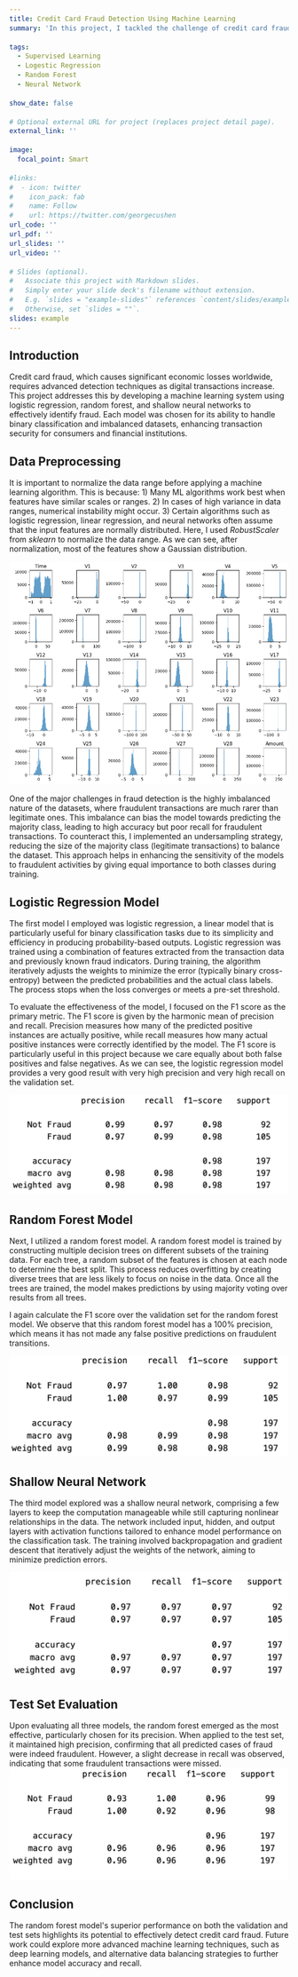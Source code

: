 ```yaml
---
title: Credit Card Fraud Detection Using Machine Learning
summary: 'In this project, I tackled the challenge of credit card fraud detection, an issue that affects financial institutions and consumers worldwide. The objective was to develop a robust machine learning system capable of identifying fraudulent transactions effectively. To to that, I employed three distinct models: logistic regression, random forest, and shallow neural networks. Each model was chosen for its unique strengths in handling binary classification problems and its potential to perform well on imbalanced datasets.'

tags:
  - Supervised Learning
  - Logestic Regression
  - Random Forest
  - Neural Network

show_date: false

# Optional external URL for project (replaces project detail page).
external_link: ''

image:
  focal_point: Smart

#links:
#  - icon: twitter
#    icon_pack: fab
#    name: Follow
#    url: https://twitter.com/georgecushen
url_code: ''
url_pdf: ''
url_slides: ''
url_video: ''

# Slides (optional).
#   Associate this project with Markdown slides.
#   Simply enter your slide deck's filename without extension.
#   E.g. `slides = "example-slides"` references `content/slides/example-slides.md`.
#   Otherwise, set `slides = ""`.
slides: example
---
```


## Introduction
Credit card fraud, which causes significant economic losses worldwide, requires advanced detection techniques as digital transactions increase. This project addresses this by developing a machine learning system using logistic regression, random forest, and shallow neural networks to effectively identify fraud. Each model was chosen for its ability to handle binary classification and imbalanced datasets, enhancing transaction security for consumers and financial institutions.




## Data Preprocessing
It is important to normalize the data range before applying a machine learning algorithm. This is because: 1) Many ML algorithms work best when features have similar scales or ranges. 2) In cases of high variance in data ranges, numerical instability might occur. 3) Certain algorithms such as logistic regression, linear regression, and neural networks often assume that the input features are normally distributed. Here, I used *RobustScaler* from *sklearn* to normalize the data range. As we can see, after normalization, most of the features show a Gaussian distribution.

![Example Image](./post_process.png)

One of the major challenges in fraud detection is the highly imbalanced nature of the datasets, where fraudulent transactions are much rarer than legitimate ones. This imbalance can bias the model towards predicting the majority class, leading to high accuracy but poor recall for fraudulent transactions. To counteract this, I implemented an undersampling strategy, reducing the size of the majority class (legitimate transactions) to balance the dataset. This approach helps in enhancing the sensitivity of the models to fraudulent activities by giving equal importance to both classes during training.


## Logistic Regression Model
The first model I employed was logistic regression, a linear model that is particularly useful for binary classification tasks due to its simplicity and efficiency in producing probability-based outputs. Logistic regression was trained using a combination of features extracted from the transaction data and previously known fraud indicators. 
During training, the algorithm iteratively adjusts the weights to minimize the error (typically binary cross-entropy) between the predicted probabilities and the actual class labels. The process stops when the loss converges or meets a pre-set threshold.

To evaluate the effectiveness of the model, I focused on the F1 score as the primary metric. The F1 score is given by the harmonic mean of precision and recall.  Precision measures how many of the predicted positive instances are actually positive, while recall measures how many actual positive instances were correctly identified by the model. The F1 score is particularly useful in this project because we care equally about both false positives and false negatives. As we can see, the logistic regression model provides a very good result with very high precision and very high recall on the validation set. 

![Example Image](./logistic.png)


## Random Forest Model
Next, I utilized a random forest model. A random forest model is trained by constructing multiple decision trees on different subsets of the training data. For each tree, a random subset of the features is chosen at each node to determine the best split. This process reduces overfitting by creating diverse trees that are less likely to focus on noise in the data. Once all the trees are trained, the model makes predictions by using majority voting over results from all trees. 

I again calculate the F1 score over the validation set for the random forest model. We observe that this random forest model has a 100% precision, which means it has not made any false positive predictions on fraudulent transitions. 

![Example Image](./random.png)


## Shallow Neural Network
The third model explored was a shallow neural network, comprising a few layers to keep the computation manageable while still capturing nonlinear relationships in the data. The network included input, hidden, and output layers with activation functions tailored to enhance model performance on the classification task. The training involved backpropagation and gradient descent that iteratively adjust the weights of the network, aiming to minimize prediction errors.

![Example Image](./nn.png)

## Test Set Evaluation

Upon evaluating all three models, the random forest emerged as the most effective, particularly chosen for its precision. When applied to the test set, it maintained high precision, confirming that all predicted cases of fraud were indeed fraudulent. However, a slight decrease in recall was observed, indicating that some fraudulent transactions were missed.
![Example Image](./test.png)

## Conclusion
The random forest model's superior performance on both the validation and test sets highlights its potential to effectively detect credit card fraud. Future work could explore more advanced machine learning techniques, such as deep learning models, and alternative data balancing strategies to further enhance model accuracy and recall.
